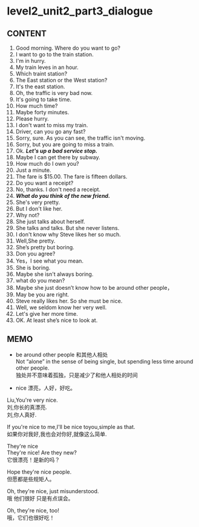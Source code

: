 # level2_unit2_part3_dialogue

## CONTENT  
1. Good morning. Where do you want to go?
2. I want to go to the train station.  
3. I'm in hurry.
4. My train leves in an hour. 
5. Which traint station?  
6. The East station or the West station?  
7. It's the east station.  
8. Oh, the traffic is very bad now.  
9. It's going to take time.  
10. How much time?  
11. Maybe forty minutes.  
12. Please hurry.  
13. I don't want to miss my train.  
14. Driver, can you go any fast?  
15. Sorry, sure. As you can see, the traffic isn't moving.  
16. Sorry, but you are going to miss a train.  
17. Ok. ***Let's up a bad service stop.***  
18. Maybe I can get there by subway.  
19. How much do I own you?   
20. Just a minute.  
21. The fare is $15.00. The fare is fifteen dollars.  
22. Do you want a receipt?  
23. No, thanks. I don't need a receipt.  
24. ***What do you think of the new friend.***    
25. She's very pretty.  
26. But I don't like her.  
27. Why not?  
28. She just talks about herself.  
29. She talks and talks. But she never listens.  
30. I don't know why Steve likes her so much.  
31. Well,She pretty.      
32. She’s pretty but boring.  
33. Don you agree?  
34. Yes，I see what you mean.   
35. She is boring. 
36. Maybe she isn't always boring.  
37. what do you mean?  
38. Maybe she just doesn’t know how to be around other people，
39. May be you are right.  
39. Steve really likes her. So she must be nice. 
40. Well, we seldom know her very well.    
41. Let's give her more time.  
42. OK. At least she’s nice to look at.

## MEMO
- be around other people 和其他人相处   
Not “alone” in the sense of being single, but spending less time around other people.   
独处并不意味着孤独，只是减少了和他人相处的时间

- nice  漂亮，人好，好吃。 

Liu,You're very nice.  
刘,你长的真漂亮.  
刘,你人真好.    

If you're nice to me,I'll be nice toyou,simple as that.  
如果你对我好,我也会对你好,就像这么简单.  

They're nice  
They're nice! Are they new?  
它很漂亮！是新的吗？

Hope they're nice people.  
但愿都是些规矩人。

Oh, they're nice, just misunderstood.  
哦 他们很好 只是有点误会。

Oh, they're nice, too!  
哦，它们也很好吃！ 